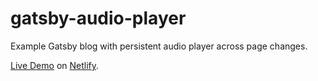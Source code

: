# gatsby-audio-player

Example Gatsby blog with persistent audio player across page changes.

[Live Demo](https://condescending-rosalind-ae7d34.netlify.com/) on [Netlify](https://www.netlify.com).
